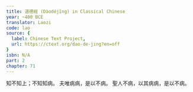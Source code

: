 ```yaml
---
title: 道德經 (Dàodéjīng) in Classical Chinese
year: ~400 BCE
translator: Laozi
code: lao
source: {
  label: Chinese Text Project,
  url: https://ctext.org/dao-de-jing?en=off
}
isbn: N/A
part: 2
chapter: 71
---
```

知不知上；不知知病。
夫唯病病，是以不病。
聖人不病，以其病病，是以不病。